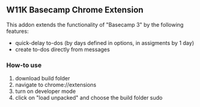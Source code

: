 ## W11K Basecamp Chrome Extension

This addon extends the functionality of "Basecamp 3" by the following features:
- quick-delay to-dos (by days defined in options, in assigments by 1 day)
- create to-dos directly from messages

### How-to use
1. download build folder
2. navigate to chrome://extensions
3. turn on developer mode
4. click on "load unpacked" and choose the build folder
sudo
